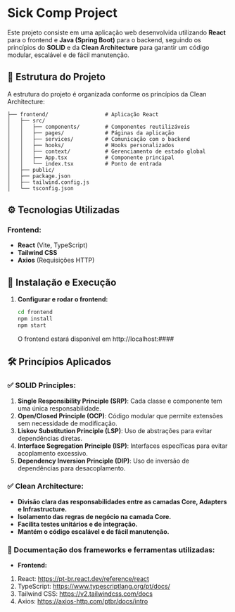 # Sick Comp Project

Este projeto consiste em uma aplicação web desenvolvida utilizando **React** para o frontend e **Java (Spring Boot)** para o backend, seguindo os princípios do **SOLID** e da **Clean Architecture** para garantir um código modular, escalável e de fácil manutenção.

## 📁 Estrutura do Projeto

A estrutura do projeto é organizada conforme os princípios da Clean Architecture:

```
├── frontend/                  # Aplicação React
│   ├── src/
│   │   ├── components/        # Componentes reutilizáveis
│   │   ├── pages/             # Páginas da aplicação
│   │   ├── services/          # Comunicação com o backend
│   │   ├── hooks/             # Hooks personalizados
│   │   ├── context/           # Gerenciamento de estado global
│   │   ├── App.tsx            # Componente principal
│   │   └── index.tsx          # Ponto de entrada
│   ├── public/
│   ├── package.json
│   ├── tailwind.config.js
│   └── tsconfig.json
```

## ⚙️ Tecnologias Utilizadas

### Frontend:
- **React** (Vite, TypeScript)
- **Tailwind CSS**
- **Axios** (Requisições HTTP)

## 🚀 Instalação e Execução

1. **Configurar e rodar o frontend:**
   ```sh
   cd frontend
   npm install
   npm start
   ```

   O frontend estará disponível em http://localhost:####

## 🛠️ Princípios Aplicados

### ✅ SOLID Principles:
1. **Single Responsibility Principle (SRP)**: Cada classe e componente tem uma única responsabilidade.
2. **Open/Closed Principle (OCP)**: Código modular que permite extensões sem necessidade de modificação.
3. **Liskov Substitution Principle (LSP)**: Uso de abstrações para evitar dependências diretas.
4. **Interface Segregation Principle (ISP)**: Interfaces específicas para evitar acoplamento excessivo.
5. **Dependency Inversion Principle (DIP)**: Uso de inversão de dependências para desacoplamento.

### ✅ Clean Architecture:
- **Divisão clara das responsabilidades entre as camadas Core, Adapters e Infrastructure.**
- **Isolamento das regras de negócio na camada Core.**
- **Facilita testes unitários e de integração.**
- **Mantém o código escalável e de fácil manutenção.**

### 📓 Documentação dos frameworks e ferramentas utilizadas:
- **Frontend:**
1. React: https://pt-br.react.dev/reference/react
2. TypeScript: https://www.typescriptlang.org/pt/docs/
3. Tailwind CSS: https://v2.tailwindcss.com/docs
4. Axios: https://axios-http.com/ptbr/docs/intro
